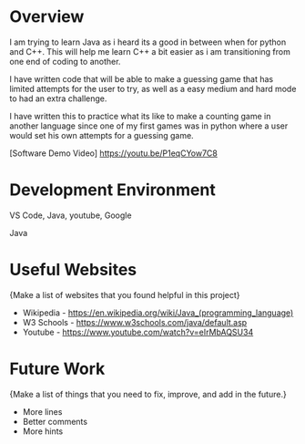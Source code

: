 # Overview


I am trying to learn Java as i heard its a good in between when for python and C++. This will help me learn C++ a bit easier as i am transitioning from one end of coding to another. 


I have written code that will be able to make a guessing game that has limited attempts for the user to try, as well as a easy medium and hard mode to had an extra challenge.

I have written this to practice what its like to make a counting game in another language since one of my first games was in python where a user would set his own attempts for a guessing game.


[Software Demo Video] https://youtu.be/P1eqCYow7C8

# Development Environment

VS Code, Java, youtube, Google

Java

# Useful Websites

{Make a list of websites that you found helpful in this project}

- Wikipedia - https://en.wikipedia.org/wiki/Java_(programming_language)
-  W3 Schools - https://www.w3schools.com/java/default.asp
-  Youtube - https://www.youtube.com/watch?v=eIrMbAQSU34


# Future Work

{Make a list of things that you need to fix, improve, and add in the future.}

- More lines
- Better comments
- More hints